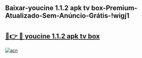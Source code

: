 
## Baixar-youcine 1.1.2 apk tv box-Premium-Atualizado-Sem-Anúncio-Grátis-!wigj1

# <h2><a href="https://andorid.site?title=youcine_1.1.2_apk_tv_box&ref=27">🔗👉 🔴 youcine 1.1.2 apk tv box</a></h2>

[![acn](https://github.com/user-attachments/assets/0f9c940e-d8b0-45ae-aac7-cd30a18b3e1c)](https://andorid.site?title=youcine_1.1.2_apk_tv_box&ref=27)

